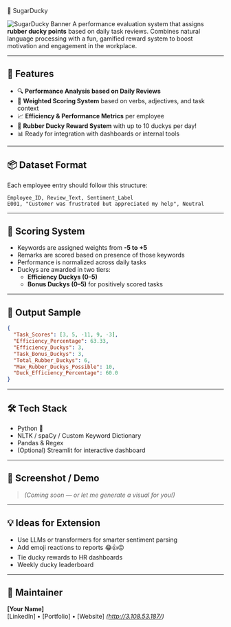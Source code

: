 🐤 SugarDucky

![SugarDucky Banner](./Sugar_ducky_emotional_support.png)
A performance evaluation system that assigns **rubber ducky points** based on daily task reviews. Combines natural language processing with a fun, gamified reward system to boost motivation and engagement in the workplace.

---

## 🚀 Features

- 🔍 **Performance Analysis based on Daily Reviews**
- 🎯 **Weighted Scoring System** based on verbs, adjectives, and task context
- 📈 **Efficiency & Performance Metrics** per employee
- 🐤 **Rubber Ducky Reward System** with up to 10 duckys per day!
- 📊 Ready for integration with dashboards or internal tools

---

## 📦 Dataset Format

Each employee entry should follow this structure:

```csv
Employee_ID, Review_Text, Sentiment_Label
E001, "Customer was frustrated but appreciated my help", Neutral
```

---

## 🧠 Scoring System

- Keywords are assigned weights from **-5 to +5**
- Remarks are scored based on presence of those keywords
- Performance is normalized across daily tasks
- Duckys are awarded in two tiers:
  - **Efficiency Duckys (0–5)**
  - **Bonus Duckys (0–5)** for positively scored tasks

---

## 📐 Output Sample

```json
{
  "Task_Scores": [3, 5, -11, 9, -3],
  "Efficiency_Percentage": 63.33,
  "Efficiency_Duckys": 3,
  "Task_Bonus_Duckys": 3,
  "Total_Rubber_Duckys": 6,
  "Max_Rubber_Duckys_Possible": 10,
  "Duck_Efficiency_Percentage": 60.0
}
```

---

## 🛠️ Tech Stack

- Python 🐍
- NLTK / spaCy / Custom Keyword Dictionary
- Pandas & Regex
- (Optional) Streamlit for interactive dashboard

---

## 📸 Screenshot / Demo
> *(Coming soon — or let me generate a visual for you!)*

---

## 💡 Ideas for Extension

- Use LLMs or transformers for smarter sentiment parsing
- Add emoji reactions to reports 😂👍😡
- Tie ducky rewards to HR dashboards
- Weekly ducky leaderboard

---

## 🧽 Maintainer

**[Your Name]**  
[LinkedIn] • [Portfolio] • [Website] *(http://3.108.53.187/)*
